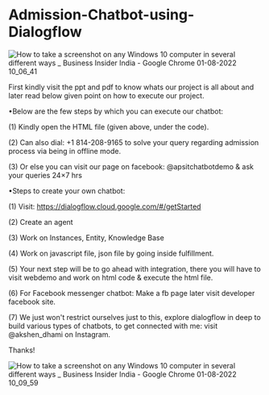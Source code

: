# Admission-Chatbot-using-Dialogflow  

![How to take a screenshot on any Windows 10 computer in several different ways _ Business Insider India - Google Chrome 01-08-2022 10_06_41](https://user-images.githubusercontent.com/54845610/182073968-200f4668-5d05-4cac-a66c-b6591b65b756.png)

First kindly visit the ppt and pdf to know whats our project is all about and later read below given point on how to execute our project.

•Below are the few steps by which you can execute our chatbot:

(1) Kindly open the HTML file (given above, under the code).

(2) Can also dial: +1 814-208-9165 to solve your query regarding admission process via being in offline mode.

(3) Or else you can visit our page on facebook: @apsitchatbotdemo & ask your queries 24×7 hrs 

•Steps to create your own chatbot:

(1) Visit: https://dialogflow.cloud.google.com/#/getStarted

(2) Create an agent 

(3) Work on Instances, Entity, Knowledge Base 

(4) Work on javascript file, json file by going inside fulfillment.
 
(5) Your next step will be to go ahead with integration, there you will have to visit webdemo and work on html code & execute the html file.

(6) For Facebook messenger chatbot: Make a fb page later visit developer facebook site.

(7) We just won't restrict ourselves just to this, explore dialogflow in deep to build various types of chatbots, to get connected with me: visit @akshen_dhami on Instagram.

Thanks!

![How to take a screenshot on any Windows 10 computer in several different ways _ Business Insider India - Google Chrome 01-08-2022 10_09_59](https://user-images.githubusercontent.com/54845610/182074002-a0150a5a-86dc-45c4-86ee-4ad3f6f005df.png)
